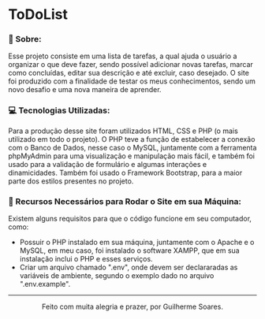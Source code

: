 # ToDoList

### :book: Sobre:
Esse projeto consiste em uma lista de tarefas, a qual ajuda o usuário a organizar o que deve fazer, sendo possível adicionar novas tarefas, marcar como concluídas, editar sua descrição e até excluir, caso desejado. O site foi produzido com a finalidade de testar os meus conhecimentos, sendo um novo desafio e uma nova maneira de aprender.

### :computer: Tecnologias Utilizadas:
Para a produção desse site foram utilizados HTML, CSS e PHP (o mais utilizado em todo o projeto). O PHP teve a função de estabelecer a conexão com o Banco de Dados, nesse caso o MySQL, juntamente com a ferramenta phpMyAdmin para uma visualização e manipulação mais fácil, e também foi usado para a validação de formulário e algumas interações e dinamicidades. Também foi usado o Framework Bootstrap, para a maior parte dos estilos presentes no projeto.

### :rotating_light: Recursos Necessários para Rodar o Site em sua Máquina:
Existem alguns requisitos para que o código funcione em seu computador, como:
- Possuir o PHP instalado em sua máquina, juntamente com o Apache e o MySQL, em meu caso, foi instalado o software XAMPP, que em sua instalação inclui o PHP e esses serviços.
- Criar um arquivo chamado ".env", onde devem ser declararadas as variáveis de ambiente, segundo o exemplo dado no arquivo ".env.example".

---

<p align="center">
  Feito com muita alegria e prazer, por Guilherme Soares.
</p>
